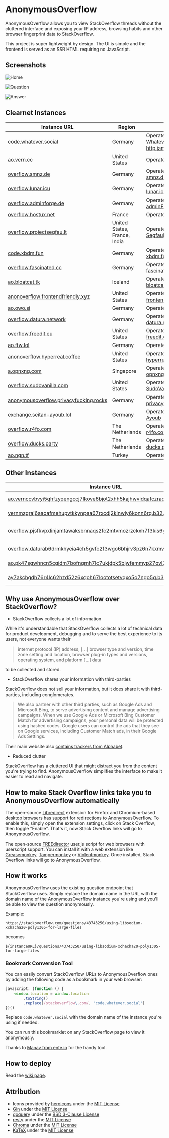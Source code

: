 # AnonymousOverflow

AnonymousOverflow allows you to view StackOverflow threads without the cluttered interface and exposing your IP address, browsing habits and other browser fingerprint data to StackOverflow.

This project is super lightweight by design. The UI is simple and the frontend is served as an SSR HTML requiring no JavaScript.

## Screenshots

![Home](https://files.horizon.pics/e2b9275c-1409-4978-801b-de981a8d3ae9?a=1&mime1=image&mime2=png)

![Question](https://files.horizon.pics/0f6b0036-87f0-4acd-9a0f-936b5c397a73?a=1&mime1=image&mime2=png)

![Answer](https://files.horizon.pics/861ec510-644b-43f2-9439-0a2cae841422?a=1&mime1=image&mime2=png)

## Clearnet Instances

| Instance URL                                                                              | Region                          | Notes                                                                                            |
| ----------------------------------------------------------------------------------------- | ------------------------------- | ------------------------------------------------------------------------------------------------ |
| [code.whatever.social](https://code.whatever.social)                                      | Germany                         | Operated by [Whatever Social](https://whatever.social) and [http.james](https://httpjames.space) |
| [ao.vern.cc](https://ao.vern.cc)                                                          | United States                   | Operated by [vern.cc](https://vern.cc)                                                           |
| [overflow.smnz.de](https://overflow.smnz.de)                                              | Germany                         | Operated by [smnz.de](https://smnz.de)                                                           |
| [overflow.lunar.icu](https://overflow.lunar.icu)                                          | Germany                         | Operated by [lunar.icu](https://lunar.icu/)                                                      |
| [overflow.adminforge.de](https://overflow.adminforge.de/)                                 | Germany                         | Operated by [adminForge](https://adminforge.de/)                                                 |
| [overflow.hostux.net](https://overflow.hostux.net/)                                       | France                          | Operated by [Hostux](https://hostux.net/)                                                        |
| [overflow.projectsegfau.lt](https://overflow.projectsegfau.lt/)                           | United States, France, India    | Operated by [Project Segfault](https://projectsegfau.lt/)                                        |
| [code.xbdm.fun](https://code.xbdm.fun)                                                    | Germany                         | Operated by [xbdm.fun](https://xbdm.fun)                                                         |
| [overflow.fascinated.cc](https://overflow.fascinated.cc/)                                 | Germany                         | Operated by [fascinated.cc](https://fascinated.cc/)                                              |
| [ao.bloatcat.tk](https://ao.bloatcat.tk)                                                  | Iceland                         | Operated by [bloatcat.tk](https://bloatcat.tk)                                                   |
| [anonoverflow.frontendfriendly.xyz](https://anonoverflow.frontendfriendly.xyz/)           | United States                   | Operated by [frontendfriendly.xyz](https://frontendfriendly.xyz/)                                |
| [ao.owo.si](https://ao.owo.si/)                                                           | Germany                         | Operated by [owo.si](https://owo.si/)                                                            |
| [overflow.datura.network](https://overflow.datura.network/)                               | Germany                         | Operated by [datura.network](https://datura.network)                                             |
| [overflow.freedit.eu](overflow.freedit.eu)                                                | United States                   | Operated by [freedit.eu](https://freedit.eu)                                                     |
| [ao.ftw.lol](https://ao.ftw.lol)                                                          | Germany                         | Operated by [ftw.lol](https://ftw.lol)                                                           |
| [anonoverflow.hyperreal.coffee](https://anonoverflow.hyperreal.coffee)                    | United States                   | Operated by [hyperreal.coffee](https://hyperreal.coffee)                                         |
| [a.opnxng.com](a.opnxng.com)                                                              | Singapore                       | Operated by [opnxng.com](https://about.opnxng.com)                                               |
| [overflow.sudovanilla.com](https://overflow.sudovanilla.com)                              | United States                   | Operated by [SudoVanilla](https://sudovanilla.com)                                               |
| [anonymousoverflow.privacyfucking.rocks](https://anonymousoverflow.privacyfucking.rocks/) | Germany                         | Operated by [privacyfucking.rocks](https://privacyfucking.rocks)                                 |
| [exchange.seitan-ayoub.lol](https://exchange.seitan-ayoub.lol)                            | Germany                         | Operated by [Seitan Ayoub](https://seitan-ayoub.lol)                                             |
| [overflow.r4fo.com](https://overflow.r4fo.com)                                            | The Netherlands                 | Operated by [r4fo.com](https://r4fo.com)                                                         |
| [overflow.ducks.party](https://overflow.ducks.party)                                      | The Netherlands                 | Operated by [ducks.party](https://ducks.party)                                                   |
| [ao.ngn.tf](https://ao.ngn.tf)                                                            | Turkey                          | Operated by [ngn](https://ngn.tf)                                                                |

## Other Instances

| Instance URL                                                                                                                                               | Region        | Notes                                                     |
| ---------------------------------------------------------------------------------------------------------------------------------------------------------- | ------------- | --------------------------------------------------------- |
| [ao.vernccvbvyi5qhfzyqengccj7lkove6bjot2xhh5kajhwvidqafczrad.onion](http://ao.vernccvbvyi5qhfzyqengccj7lkove6bjot2xhh5kajhwvidqafczrad.onion)              | United States | Operated by [vern.cc](https://vern.cc)                    |
| [vernmzgraj6aaoafmehupvtkkynpaa67rxcdj2kinwiy6konn6rq.b32.i2p](http://vernmzgraj6aaoafmehupvtkkynpaa67rxcdj2kinwiy6konn6rq.b32.i2p)                        | United States | Operated by [vern.cc](https://vern.cc)                    |
| [overflow.pjsfkvpxlinjamtawaksbnnaqs2fc2mtvmozrzckxh7f3kis6yea25ad.onion](http://overflow.pjsfkvpxlinjamtawaksbnnaqs2fc2mtvmozrzckxh7f3kis6yea25ad.onion/) | Luxembourg    | Operated by [Project Segfault](https://projectsegfau.lt/) |
| [overflow.daturab6drmkhyeia4ch5gvfc2f3wgo6bhjrv3pz6n7kxmvoznlkq4yd.onion](http://overflow.daturab6drmkhyeia4ch5gvfc2f3wgo6bhjrv3pz6n7kxmvoznlkq4yd.onion/) | Germany       | Operated by [datura.network](https://datura.network)      |
| [ao.pk47sgwhncn5cgidm7bofngmh7lc7ukjdpk5bjwfemmyp27ovl25ikyd.onion](http://ao.pk47sgwhncn5cgidm7bofngmh7lc7ukjdpk5bjwfemmyp27ovl25ikyd.onion/)             | Germany       | Operated by [owo.si](https://owo.si/)                     |
| [ay7akchgdh76r4lc62hzd52z6xqoh67loototsetvqxo5o7ngo5q.b32.i2p](http://ay7akchgdh76r4lc62hzd52z6xqoh67loototsetvqxo5o7ngo5q.b32.i2p/)                       | Germany       | Operated by [owo.si](https://owo.si/)                     |

## Why use AnonymousOverflow over StackOverflow?

-   StackOverflow collects a lot of information

While it's understandable that StackOverflow collects a lot of technical data for product development, debugging and to serve the best experience to its users, not everyone wants their

> internet protocol (IP) address, [...] browser type and version, time zone setting and location, browser plug-in types and versions, operating system, and platform [...] data

to be collected and stored.

-   StackOverflow shares your information with third-parties

StackOverflow does not sell your information, but it does share it with third-parties, including conglomerates.

> We also partner with other third parties, such as Google Ads and Microsoft Bing, to serve advertising content and manage advertising campaigns. When we use Google Ads or Microsoft Bing Customer Match for advertising campaigns, your personal data will be protected using hashed codes.
> Google users can control the ads that they see on Google services, including Customer Match ads, in their Google Ads Settings.

Their main website also [contains trackers from Alphabet](https://themarkup.org/blacklight?url=stackoverflow.com).

-   Reduced clutter

StackOverflow has a cluttered UI that might distract you from the content you're trying to find. AnonymousOverflow simplifies the interface to make it easier to read and navigate.

## How to make Stack Overflow links take you to AnonymousOverflow automatically

The open-source [Libredirect](https://github.com/libredirect/libredirect) extension for Firefox and Chromium-based desktop browsers has support for redirections to AnonymousOverflow. To enable this, simply open the extension settings, click on Stack Overflow, then toggle "Enable". That's it, now Stack Overflow links will go to AnonymousOverflow.

The open-source [FREEdirector](https://openuserjs.org/scripts/sjehuda/FREEdirector) user.js script for web browsers with userscript support. You can install it with a web extension like [Greasemonkey](https://greasespot.net/), [Tampermonkey](https://tampermonkey.net/) or [Violentmonkey](https://violentmonkey.github.io/). Once installed, Stack Overflow links will go to AnonymousOverflow.

## How it works

AnonymousOverflow uses the existing question endpoint that StackOverflow uses. Simply replace the domain name in the URL with the domain name of the AnonymousOverflow instance you're using and you'll be able to view the question anonymously.

Example:

```
https://stackoverflow.com/questions/43743250/using-libsodium-xchacha20-poly1305-for-large-files
```

becomes

```
${instanceURL}/questions/43743250/using-libsodium-xchacha20-poly1305-for-large-files
```

### Bookmark Conversion Tool

You can easily convert StackOverflow URLs to AnonymousOverflow ones by adding the following code as a bookmark in your web browser:

```js
javascript: (function () {
    window.location = window.location
        .toString()
        .replace(/stackoverflow\.com/, 'code.whatever.social')
})()
```

Replace `code.whatever.social` with the domain name of the instance you're using if needed.

You can run this bookmarklet on any StackOverflow page to view it anonymously.

Thanks to [Manav from ente.io](https://ente.io/about) for the handy tool.

## How to deploy

Read the [wiki page](https://github.com/httpjamesm/AnonymousOverflow/wiki/Deployment).

## Attribution

-   Icons provided by [heroicons](https://heroicons.com) under the [MIT License](https://choosealicense.com/licenses/mit/)
-   [Gin](https://github.com/gin-gonic/gin) under the [MIT License](https://github.com/gin-gonic/gin/blob/master/LICENSE)
-   [goquery](https://github.com/PuerkitoBio/goquery) under the [BSD 3-Clause License](https://github.com/PuerkitoBio/goquery/blob/master/LICENSE)
-   [resty](https://github.com/go-resty/resty) under the [MIT License](https://github.com/go-resty/resty/blob/master/LICENSE)
-   [Chroma](https://github.com/alecthomas/chroma) under the [MIT License](https://github.com/alecthomas/chroma/blob/master/COPYING)
-   [KaTeX](https://github.com/KaTeX/KaTeX) under the [MIT License](https://github.com/KaTeX/KaTeX/blob/main/LICENSE)
